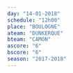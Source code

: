 ```yaml
---
day: "14-01-2018"
schedule: "12h00"
place: "BOULOGNE"
ateam: "DUNKERQUE"
bteam: "CAMON"
ascore: "6"
bscore: "6"
season: "2017-2018"
---
```

